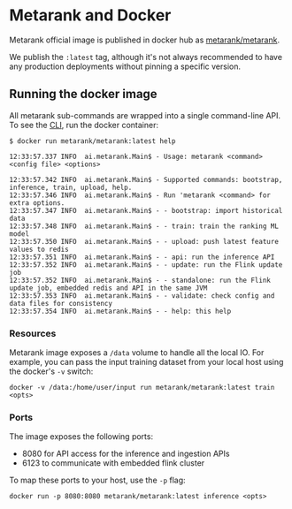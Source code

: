 # Metarank and Docker

Metarank official image is published in docker hub as [metarank/metarank](https://hub.docker.com/r/metarank/metarank/tags).

We publish the `:latest` tag, although it's not always recommended to have any production deployments without pinning a specific
version.

## Running the docker image

All metarank sub-commands are wrapped into a single command-line API. To see the [CLI](cli.md), run the docker container:
```shell
$ docker run metarank/metarank:latest help

12:33:57.337 INFO  ai.metarank.Main$ - Usage: metarank <command> <config file> <options>

12:33:57.342 INFO  ai.metarank.Main$ - Supported commands: bootstrap, inference, train, upload, help.
12:33:57.346 INFO  ai.metarank.Main$ - Run 'metarank <command> for extra options. 
12:33:57.347 INFO  ai.metarank.Main$ - - bootstrap: import historical data
12:33:57.348 INFO  ai.metarank.Main$ - - train: train the ranking ML model
12:33:57.350 INFO  ai.metarank.Main$ - - upload: push latest feature values to redis
12:33:57.351 INFO  ai.metarank.Main$ - - api: run the inference API
12:33:57.352 INFO  ai.metarank.Main$ - - update: run the Flink update job
12:33:57.352 INFO  ai.metarank.Main$ - - standalone: run the Flink update job, embedded redis and API in the same JVM
12:33:57.353 INFO  ai.metarank.Main$ - - validate: check config and data files for consistency
12:33:57.354 INFO  ai.metarank.Main$ - - help: this help

```

### Resources

Metarank image exposes a `/data` volume to handle all the local IO. 
For example, you can pass the input training dataset from your local host using the docker's `-v` switch:
```shell
docker -v /data:/home/user/input run metarank/metarank:latest train <opts>
```

### Ports

The image exposes the following ports:
* 8080 for API access for the inference and ingestion APIs
* 6123 to communicate with embedded flink cluster

To map these ports to your host, use the `-p` flag:
```shell
docker run -p 8080:8080 metarank/metarank:latest inference <opts>
```
